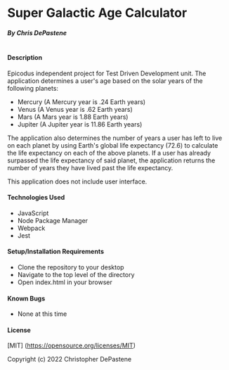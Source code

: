 # Super Galactic Age Calculator 
##### By Chris DePastene
#
#
#### Description
Epicodus independent project for Test Driven Development unit. The application determines a user's age based on the solar years of the following planets:
* Mercury (A Mercury year is .24 Earth years)
* Venus (A Venus year is .62 Earth years)
* Mars (A Mars year is 1.88 Earth years)
* Jupiter (A Jupiter year is 11.86 Earth years)

The application also determines the number of years a user has left to live on each planet by using Earth's global life expectancy (72.6) to calculate the life expectancy on each of the above planets. If a user has already surpassed the life expectancy of said planet, the application returns the number of years they have lived past the life expectancy.

This application does not include user interface.

#### Technologies Used
* JavaScript
* Node Package Manager
* Webpack
* Jest


#### Setup/Installation Requirements
* Clone the repository to your desktop
* Navigate to the top level of the directory
* Open index.html in your browser

#### Known Bugs
* None at this time

#### License
[MIT] (https://opensource.org/licenses/MIT)

Copyright (c) 2022 Christopher DePastene